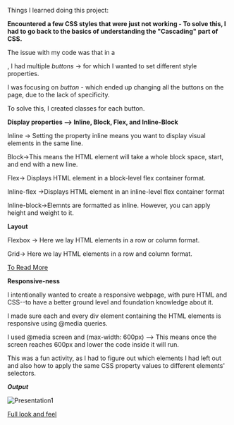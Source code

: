 
Things I learned doing this project:

**Encountered a few CSS styles that were just not working - To solve this, I had to go back to the basics of understanding the "Cascading" part of CSS.**
   
The issue with my code was that in a <div>, I had multiple *buttons* -> for which I wanted to set different style properties. 

I was focusing on *button* - which ended up changing all the buttons on the page, due to the lack of specificity. 

To solve this, I created classes for each button.


**Display properties --> Inline, Block, Flex, and Inline-Block**
   
Inline -> Setting the property inline means you want to display visual elements in the same line.

Block->This means the HTML element will take a whole block space, start, and end with a new line. 

Flex-> Displays HTML element in a block-level flex container format.

Inline-flex ->Displays HTML element in an inline-level flex container format

Inline-block->Elemnts are formatted as inline. However, you can apply height and weight to it.


**Layout**
   
Flexbox -> Here we lay HTML elements in a row or column format. 

Grid-> Here we lay HTML elements in a row and column format.

[To Read More](https://developer.mozilla.org/en-US/docs/Learn/CSS/CSS_layout/Introduction)


**Responsive-ness**
   
I intentionally wanted to create a responsive webpage, with pure HTML and CSS--to have a better ground level and foundation knowledge about it.

I made sure each and every div element containing the HTML elements is responsive using @media queries.

I used @media screen and (max-width: 600px) --> This means once the screen reaches 600px and lower the code inside it will run.

This was a fun activity, as I had to figure out which elements I had left out and also how to apply the same CSS property values to different elements' selectors.


***Output***

![Presentation1](https://github.com/user-attachments/assets/61249ec3-c998-41ae-b88f-18892c5edb56)

[Full look and feel](https://github.com/Ankhi12/Portfolio-Projects/blob/main/projects/Presentation1.pdf)


